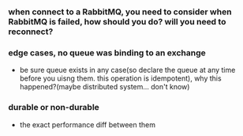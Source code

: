 ### when connect to a RabbitMQ, you need to consider when RabbitMQ is failed, how should you do? will you need to reconnect?


### edge cases, no queue was binding to an exchange
* be sure queue exists in any case(so declare the queue at any time before you uisng them. this operation is idempotent), why this happened?(maybe distributed system... don't know)

### durable or non-durable
* the exact performance diff between them
